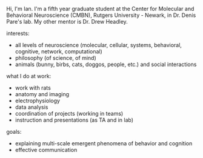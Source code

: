
Hi, I'm Ian. I'm a fifth year graduate student at the Center for Molecular and Behavioral Neuroscience (CMBN), Rutgers University - Newark, in Dr. Denis Pare's lab. My other mentor is Dr. Drew Headley.


interests:

- all levels of neuroscience (molecular, cellular, systems, behavioral, cognitive, network, computational)
- philosophy (of science, of mind)
- animals (bunny, birbs, cats, doggos, people, etc.) and social interactions


what I do at work: 

- work with rats
- anatomy and imaging
- electrophysiology
- data analysis
- coordination of projects (working in teams)
- instruction and presentations (as TA and in lab)


goals:

- explaining multi-scale emergent phenomena of behavior and cognition
- effective communication
